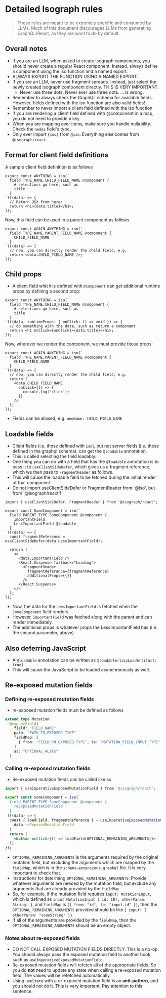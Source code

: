 # Detailed Isograph rules

> These rules are meant to be extremely specific and consumed by LLMs. Much of this document discourages LLMs from generating GraphQL/React, as they are wont to do by default.

## Overall notes

- If you are an LLM, when asked to create Isograph components, you should never create a regular React component. Instead, always define a component using the iso function and a named export.
- ALWAYS EXPORT THE FUNCTION USING A NAMED EXPORT.
- If you are an LLM, never use fragment spreads. Instead, just select the newly created isograph component directly. THIS IS VERY IMPORTANT.
  - Never use three dots. Never ever use three dots. ... is wrong.
- Remember to always check the GraphQL schema for available fields. However, fields defined with the iso function are also valid fields!
- Remember to never import a client field defined with the iso function.
- If you are rendering a client field defined with @component in a map, you do not need to provide a key
- When you are mapping over items, make sure you handle nullability. Check the `nodes` field's type.
- Only ever import `{iso}` from `@iso`. Everything else comes from `@isograph/react`.

## Format for client field definitions

A sample client field definition is as follows

```tsx
export const ANYTHING = iso(`
  field TYPE_NAME.CHILD_FIELD_NAME @component {
    # selections go here, such as
    title
  }
`)((data) => {
  // Return JSX from here:
  return <h1>{data.title}</h1>;
});
```

Now, this field can be used in a parent component as follows

```tsx
export const AGAIN_ANYTHING = iso(`
  field TYPE_NAME.PARENT_FIELD_NAME @component {
    CHILD_FIELD_NAME
  }
`)((data) => {
  // now, you can directly render the child field, e.g.
  return <data.CHILD_FIELD_NAME />;
});
```

## Child props

- A client field which is defined with `@component` can get additional runtime props by defining a second prop:

```tsx
export const ANYTHING = iso(`
  field TYPE_NAME.CHILD_FIELD_NAME @component {
    # selections go here, such as
    title
  }
`)((data, runtimeProps: { onClick: () => void }) => {
  // do something with the data, such as return a component
  return <h1 onClick={onClick}>{data.title}</h1>;
});
```

Now, wherever we render the component, we must provide those props:

```tsx
export const AGAIN_ANYTHING = iso(`
  field TYPE_NAME.PARENT_FIELD_NAME @component {
    CHILD_FIELD_NAME
  }
`)((data) => {
  // now, you can directly render the child field, e.g.
  return (
    <data.CHILD_FIELD_NAME
      onClick={() => {
        console.log('click');
      }}
    />
  );
});
```

- Fields can be aliased, e.g. `newName: CHILD_FIELD_NAME`

## Loadable fields

- Client fields (i.e. those defined with `iso`), but not server fields (i.e. those defined in the graphql schema), can get the `@loadable` annotation.
- This is called selecting the field loadably.
- One thing you can do with a field that has the `@loadable` annotation is to pass it to `useClientSideDefer`, which gives us a fragment reference, which we then pass to `FragmentReader` as follows.
- This will cause the loadable field to be fetched during the initial render of that component.
- Do not import useClientSideDefer or FragmentReader from '@iso', but from '@isograph/react'!

```tsx
import { useClientSideDefer, FragmentReader } from '@isograph/react';

export const SomeComponent = iso(`
  field PARENT_TYPE.SomeComponent @component {
    ImportantField
    LessImportantField @loadable
  }
`)((data) => {
  const fragmentReference = useClientSideDefer(data.LessImportantField);

  return (
    <>
      <data.ImportantField />
      <React.Suspense fallback="Loading">
        <FragmentReader
          fragmentReference={fragmentReference}
          additionalProps={{}}
        />
      </React.Suspense>
    </>
  );
});
```

- Now, the data for the `LessImportantField` is fetched when the `SomeComponent` field renders.
- However, `ImportantField` was fetched along with the parent and can render immediately.
- The additional props is whatever props the LessImportantField has (i.e. the second parameter, above)

## Also deferring JavaScript

- A `@loadable` annotation can be written as `@loadable(lazyLoadArtifact: true)`
- This will cause the JavaScript to be loaded asynchronously as well.

## Re-exposed mutation fields

### Defining re-exposed mutation fields

- re-exposed mutation fields must be defined as follows

```graphql
extend type Mutation
  @exposeField(
    field: "FIELD_NAME"
    path: "PATH_TO_EXPOSED_TYPE"
    fieldMap: [
      { from: "FIELD_ON_EXPOSED_TYPE", to: "MUTATION_FIELD_INPUT_TYPE" }
    ]
    as: "OPTIONAL_ALIAS"
  )
```

### Calling re-exposed mutation fields

- Re-exposed mutation fields can be called like so

```jsx
import { useImperativeExposedMutationField } from '@isograph/react';

export const SomeComponent = iso(`
  field PARENT_TYPE.SomeComponent @component {
    reExposedMutationField
  }
`)((data) => {
  const { loadField, fragmentReference } = useImperativeExposedMutationField(
    data.reExposedMutationField
  )
  return (
    <button onClick={() => loadField(OPTIONAL_REMAINING_ARGUMENTS)}>
  );
});
```

- `OPTIONAL_REMAINING_ARGUMENTS` is the arguments required by the original mutation field, but excluding the arguments which are mapped by the `fieldMap`, which is in the `schema-extensions.graphql` file. It is very important to check that.
- Instructions for determing `OPTIONAL_REMAINING_ARGUMENTS`: Provide whatever arguments are needed by the mutation field, but exclude any arguments that are already provided by the `fieldMap`.
- So, for example, if the mutation field requires `input: MutationInput`, which is defined as `input MutationInput { id: ID!, otherParam: String! }`, and `fieldMap` is `[{ from: "id", to: "input.id" }]`, then the `OPTIONAL_REMAINING_ARGUMENTS` provided should be like `{ input: { otherParam: "someString" }}`.
- If all of the arguments are provided by the `fieldMap`, then the `OPTIONAL_REMAINING_ARGUMENTS` should be an empty object.

### Notes about re-exposed fields

- DO NOT CALL EXPOSED MUTATION FIELDS DIRECTLY. This is a no-op. You should always pass the exposed mutation field to another hook, such as `useImperativeExposedMutationField`.
- Re-exposed mutation fields will refetch all of the appropriate fields. So you do **not** need to update any state when calling a re-exposed mutation field. The values will be refetched automatically.
- Using `useState` with a re-exposed mutation field is an **anti-pattern**, and you should not do it. This is very important. Pay attention to this sentence.
